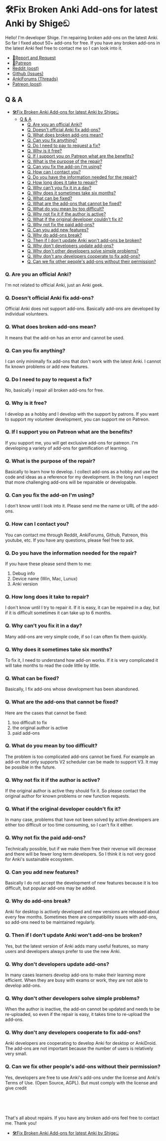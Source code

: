 
# 🛠️Fix Broken Anki Add-ons for latest Anki by Shigeඞ



Hello! I'm developer Shige. I'm repairing broken add-ons on the latest Anki. So far I fixed about 50+ add-ons for free. If you have any broken add-ons in the latest Anki feel free to contact me so I can look into it.

 * [📨Report and Request](contact.md)
 * [💖Patreon](https://www.patreon.com/Shigeyuki)
 * [Reddit (post)](https://www.reddit.com/r/Anki/comments/1b0eybn/simple_fix_of_broken_addons_for_the_latest_anki/)
 * [Github (Issues)](https://github.com/shigeyukey/my_addons/issues)
 * [AnkiForums (Threads)](https://forums.ankiweb.net/t/simple-fix-of-broken-add-ons-for-the-latest-anki-by-shige/41650)
 * [Patreon (post)](https://www.patreon.com/posts/free-simple-fix-99149368?utm_medium=clipboard_copy&utm_source=copyLink&utm_campaign=postshare_creator&utm_content=join_link)

## Q & A

- [🛠️Fix Broken Anki Add-ons for latest Anki by Shigeඞ](#️fix-broken-anki-add-ons-for-latest-anki-by-shigeඞ)
  - [Q \& A](#q--a)
    - [Q. Are you an official Anki?](#q-are-you-an-official-anki)
    - [Q. Doesn't official Anki fix add-ons?](#q-doesnt-official-anki-fix-add-ons)
    - [Q. What does broken add-ons mean?](#q-what-does-broken-add-ons-mean)
    - [Q. Can you fix anything?](#q-can-you-fix-anything)
    - [Q. Do I need to pay to request a fix?](#q-do-i-need-to-pay-to-request-a-fix)
    - [Q. Why is it free?](#q-why-is-it-free)
    - [Q. If I support you on Patreon what are the benefits?](#q-if-i-support-you-on-patreon-what-are-the-benefits)
    - [Q. What is the purpose of the repair?](#q-what-is-the-purpose-of-the-repair)
    - [Q.  Can you fix the add-on I'm using?](#q--can-you-fix-the-add-on-im-using)
    - [Q. How can I contact you?](#q-how-can-i-contact-you)
    - [Q. Do you have the information needed for the repair?](#q-do-you-have-the-information-needed-for-the-repair)
    - [Q. How long does it take to repair?](#q-how-long-does-it-take-to-repair)
    - [Q. Why can't you fix it in a day?](#q-why-cant-you-fix-it-in-a-day)
    - [Q. Why does it sometimes take six months?](#q-why-does-it-sometimes-take-six-months)
    - [Q. What can be fixed?](#q-what-can-be-fixed)
    - [Q. What are the add-ons that cannot be fixed?](#q-what-are-the-add-ons-that-cannot-be-fixed)
    - [Q. What do you mean by too difficult?](#q-what-do-you-mean-by-too-difficult)
    - [Q. Why not fix it if the author is active?](#q-why-not-fix-it-if-the-author-is-active)
    - [Q. What if the original developer couldn't fix it?](#q-what-if-the-original-developer-couldnt-fix-it)
    - [Q. Why not fix the paid add-ons?](#q-why-not-fix-the-paid-add-ons)
    - [Q. Can you add new features?](#q-can-you-add-new-features)
    - [Q. Why do add-ons break?](#q-why-do-add-ons-break)
    - [Q. Then if I don't update Anki won't add-ons be broken?](#q-then-if-i-dont-update-anki-wont-add-ons-be-broken)
    - [Q. Why don't developers update add-ons?](#q-why-dont-developers-update-add-ons)
    - [Q. Why don't other developers solve simple problems?](#q-why-dont-other-developers-solve-simple-problems)
    - [Q. Why don't any developers cooperate to fix add-ons?](#q-why-dont-any-developers-cooperate-to-fix-add-ons)
    - [Q. Can we fix other people's add-ons without their permission?](#q-can-we-fix-other-peoples-add-ons-without-their-permission)



### Q. Are you an official Anki?
I'm not related to official Anki, just an Anki geek.

### Q. Doesn't official Anki fix add-ons?
Official Anki does not support add-ons. Basically add-ons are developed by individual volunteers.

### Q. What does broken add-ons mean?
It means that the add-on has an error and cannot be used.

### Q. Can you fix anything?
I can only minimally fix add-ons that don't work with the latest Anki. I cannot fix known problems or add new features.

### Q. Do I need to pay to request a fix?
No, basically I repair all broken add-ons for free.

### Q. Why is it free?
I develop as a hobby and I develop with the support by patrons. If you want to support my volunteer development, you can support me on Patreon.

### Q. If I support you on Patreon what are the benefits?
If you support me, you will get exclusive add-ons for patreon. I'm developing a variety of add-ons for gamification of learning.

### Q. What is the purpose of the repair?
Basically to learn how to develop. I collect add-ons as a hobby and use the code and ideas as a reference for my development. In the long run I expect that more challenging add-ons will be repairable or developable.

### Q.  Can you fix the add-on I'm using?
I don't know until I look into it. Please send me the name or URL of the add-ons.

### Q. How can I contact you?
You can contact me through Reddit, AnkiForums, Github, Patreon, this youtube, etc. If you have any questions, please feel free to ask.

### Q. Do you have the information needed for the repair?
If you have these please send them to me:
 1. Debug info
 2. Device name (Win, Mac, Lunux)
 3. Anki version


### Q. How long does it take to repair?
I don't know until I try to repair it. If it is easy, it can be repaired in a day, but if it is difficult sometimes it can take up to 6 months.

### Q. Why can't you fix it in a day?
Many add-ons are very simple code, if so I can often fix them quickly.

### Q. Why does it sometimes take six months?
To fix it, I need to understand how add-on works. If it is very complicated it will take months to read the code little by little.

### Q. What can be fixed?
Basically, I fix add-ons whose development has been abandoned.

### Q. What are the add-ons that cannot be fixed?
Here are the cases that cannot be fixed:
1. too difficult to fix
2. the original author is active
3. paid add-ons

### Q. What do you mean by too difficult?
The problem is too complicated add-ons cannot be fixed.
 For example an add-on that only supports V2 scheduler can be made to support V3. It may be possible in the future.

### Q. Why not fix it if the author is active?
If the original author is active they should fix it. So please contact the original author for known problems or new function requests.

### Q. What if the original developer couldn't fix it?
In many case, problems that have not been solved by active developers are either too difficult or too time consuming, so I can't fix it either.

### Q. Why not fix the paid add-ons?
Technically possible, but if we make them free their revenue will decrease and there will be fewer long term developers. So I think it is not very good for Anki's sustainable ecosystem.


### Q. Can you add new features?
Basically I do not accept the development of new features because it is too difficult, but popular add-ons may be added.


### Q. Why do add-ons break?
Anki for desktop is actively developed and new versions are released about every few months. Sometimes there are compatibility issues with add-ons, so add-ons need to be maintained regularly.

### Q. Then if I don't update Anki won't add-ons be broken?
Yes, but the latest version of Anki adds many useful features, so many users and developers always prefer to use the new Anki.

### Q. Why don't developers update add-ons?
In many cases learners develop add-ons to make their learning more efficient. When they are busy with exams or work, they are not able to develop add-ons.

### Q. Why don't other developers solve simple problems?
When the author is inactive, the add-on cannot be updated and needs to be re-uploaded, so even if the repair is easy, it takes time to re-upload the add-ons.

### Q. Why don't any developers cooperate to fix add-ons?
Anki developers are cooperating to develop Anki for desktop or AnkiDroid.
The add-ons are not important because the number of users is relatively very small.

### Q. Can we fix other people's add-ons without their permission?
Yes, developers are free to use Anki's add-ons under the license and Anki's Terms of Use. (Open Source, AGPL). But must comply with the license and give credit

<br>
<br>
<br>

That's all about repairs. If you have any broken add-ons feel free to contact me. Thank you!

- [🛠️Fix Broken Anki Add-ons for latest Anki by Shigeඞ](#️fix-broken-anki-add-ons-for-latest-anki-by-shigeඞ)